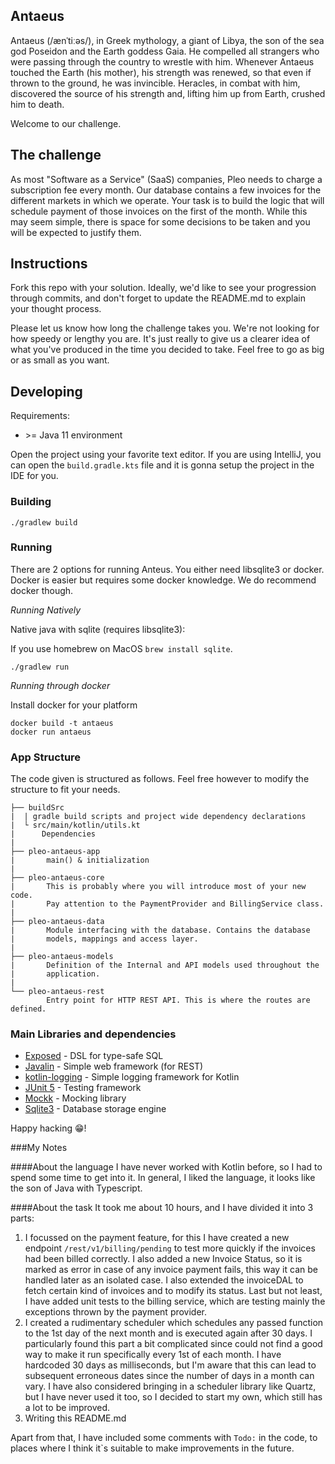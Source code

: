 ## Antaeus

Antaeus (/ænˈtiːəs/), in Greek mythology, a giant of Libya, the son of the sea god Poseidon and the Earth goddess Gaia. He compelled all strangers who were passing through the country to wrestle with him. Whenever Antaeus touched the Earth (his mother), his strength was renewed, so that even if thrown to the ground, he was invincible. Heracles, in combat with him, discovered the source of his strength and, lifting him up from Earth, crushed him to death.

Welcome to our challenge.

## The challenge

As most "Software as a Service" (SaaS) companies, Pleo needs to charge a subscription fee every month. Our database contains a few invoices for the different markets in which we operate. Your task is to build the logic that will schedule payment of those invoices on the first of the month. While this may seem simple, there is space for some decisions to be taken and you will be expected to justify them.

## Instructions

Fork this repo with your solution. Ideally, we'd like to see your progression through commits, and don't forget to update the README.md to explain your thought process.

Please let us know how long the challenge takes you. We're not looking for how speedy or lengthy you are. It's just really to give us a clearer idea of what you've produced in the time you decided to take. Feel free to go as big or as small as you want.

## Developing

Requirements:
- \>= Java 11 environment

Open the project using your favorite text editor. If you are using IntelliJ, you can open the `build.gradle.kts` file and it is gonna setup the project in the IDE for you.

### Building

```
./gradlew build
```

### Running

There are 2 options for running Anteus. You either need libsqlite3 or docker. Docker is easier but requires some docker knowledge. We do recommend docker though.

*Running Natively*

Native java with sqlite (requires libsqlite3):

If you use homebrew on MacOS `brew install sqlite`.

```
./gradlew run
```

*Running through docker*

Install docker for your platform

```
docker build -t antaeus
docker run antaeus
```

### App Structure
The code given is structured as follows. Feel free however to modify the structure to fit your needs.
```
├── buildSrc
|  | gradle build scripts and project wide dependency declarations
|  └ src/main/kotlin/utils.kt 
|      Dependencies
|
├── pleo-antaeus-app
|       main() & initialization
|
├── pleo-antaeus-core
|       This is probably where you will introduce most of your new code.
|       Pay attention to the PaymentProvider and BillingService class.
|
├── pleo-antaeus-data
|       Module interfacing with the database. Contains the database 
|       models, mappings and access layer.
|
├── pleo-antaeus-models
|       Definition of the Internal and API models used throughout the
|       application.
|
└── pleo-antaeus-rest
        Entry point for HTTP REST API. This is where the routes are defined.
```

### Main Libraries and dependencies
* [Exposed](https://github.com/JetBrains/Exposed) - DSL for type-safe SQL
* [Javalin](https://javalin.io/) - Simple web framework (for REST)
* [kotlin-logging](https://github.com/MicroUtils/kotlin-logging) - Simple logging framework for Kotlin
* [JUnit 5](https://junit.org/junit5/) - Testing framework
* [Mockk](https://mockk.io/) - Mocking library
* [Sqlite3](https://sqlite.org/index.html) - Database storage engine

Happy hacking 😁!

###My Notes

####About the language
I have never worked with Kotlin before, so I had to spend some time to get into it. In general, I liked the language, it looks like the son of Java with Typescript.

####About the task
It took me about 10 hours, and I have divided it into 3 parts:
 
 1. I focussed on the payment feature, for this I have created a new endpoint ```/rest/v1/billing/pending``` to test more quickly if the invoices had been billed correctly. I also added a new Invoice Status, so it is marked as error in case of any invoice payment fails, this way it can be handled later as an isolated case. I also extended the invoiceDAL to fetch certain kind of invoices and to modify its status.  Last but not least, I have added unit tests to the billing service, which are testing mainly the exceptions thrown by the payment provider.
 2. I created a rudimentary scheduler which schedules any passed function to the 1st day of the next month and is executed again after 30 days. I particularly found this part a bit complicated since could not find a good way to make it run specifically every 1st of each month. I have hardcoded 30 days as milliseconds, but I'm aware that this can lead to subsequent erroneous dates since the number of days in a month can vary.  I have also considered bringing in a scheduler library like Quartz, but I have never used it too, so  I decided to start my own, which still has a lot to be improved.
 3. Writing this README.md
 
 Apart from that, I have included some comments with ```Todo:``` in the code, to places where I think it`s suitable to make improvements in the future.